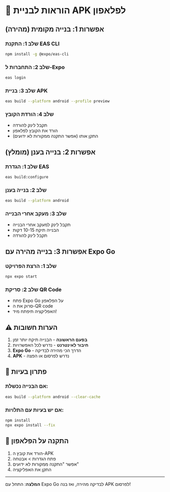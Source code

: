 # 🚀 הוראות לבניית APK לפלאפון

## אפשרות 1: בנייה מקומית (מהירה)

### שלב 1: התקנת EAS CLI
```bash
npm install -g @expo/eas-cli
```

### שלב 2: התחברות ל-Expo
```bash
eas login
```

### שלב 3: בניית APK
```bash
eas build --platform android --profile preview
```

### שלב 4: הורדת הקובץ
- תקבל לינק להורדה
- הורד את הקובץ לפלאפון
- התקן אותו (אפשר התקנה ממקורות לא ידועים)

## אפשרות 2: בנייה בענן (מומלץ)

### שלב 1: הגדרת EAS
```bash
eas build:configure
```

### שלב 2: בנייה בענן
```bash
eas build --platform android
```

### שלב 3: מעקב אחרי הבנייה
- תקבל לינק למעקב אחרי הבנייה
- הבנייה תיקח 10-15 דקות
- תקבל לינק להורדה

## אפשרות 3: בנייה מהירה עם Expo Go

### שלב 1: הרצת הפרויקט
```bash
npx expo start
```

### שלב 2: סריקת QR Code
- פתח Expo Go על הפלאפון
- סרוק את ה-QR code
- האפליקציה תיפתח מיד!

## ⚠️ הערות חשובות

1. **בפעם הראשונה** - הבנייה תיקח יותר זמן
2. **חיבור לאינטרנט** - נדרש לכל האפשרויות
3. **Expo Go** - הדרך הכי מהירה לבדיקה
4. **APK** - נדרש לפרסום או הפצה

## 🔧 פתרון בעיות

### אם הבנייה נכשלת:
```bash
eas build --platform android --clear-cache
```

### אם יש בעיות עם התלויות:
```bash
npm install
npx expo install --fix
```

## 📱 התקנה על הפלאפון

1. הורד את קובץ ה-APK
2. פתח הגדרות > אבטחה
3. אפשר "התקנה ממקורות לא ידועים"
4. התקן את האפליקציה

---
**המלצה**: התחל עם Expo Go לבדיקה מהירה, ואז בנה APK לפרסום!
